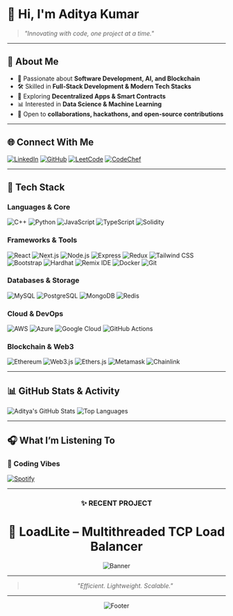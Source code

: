 # 👋 Hi, I'm Aditya Kumar  

> *"Innovating with code, one project at a time."*  

---

## 🌟 About Me
- 🌱 Passionate about **Software Development, AI, and Blockchain**  
- 🛠️ Skilled in **Full-Stack Development & Modern Tech Stacks**  
- 🔗 Exploring **Decentralized Apps & Smart Contracts**  
- 📊 Interested in **Data Science & Machine Learning**  
- 🤝 Open to **collaborations, hackathons, and open-source contributions**  

---

## 🌐 Connect With Me
[![LinkedIn](https://img.shields.io/badge/LinkedIn-0077B5?style=for-the-badge&logo=linkedin&logoColor=white)](https://linkedin.com/in/adicrzz)
[![GitHub](https://img.shields.io/badge/GitHub-000000?style=for-the-badge&logo=github&logoColor=white)](https://github.com/adityakumar027)
[![LeetCode](https://img.shields.io/badge/LeetCode-FFA116?style=for-the-badge&logo=leetcode&logoColor=white)](https://leetcode.com/u/aditya_x1x/)
[![CodeChef](https://img.shields.io/badge/CodeChef-5B4638?style=for-the-badge&logo=codechef&logoColor=white)](https://www.codechef.com/users/aditya_x1x)

---

## 🚀 Tech Stack

### Languages & Core
![C++](https://img.shields.io/badge/C++-00599C?style=for-the-badge&logo=c%2B%2B&logoColor=white)
![Python](https://img.shields.io/badge/Python-3776AB?style=for-the-badge&logo=python&logoColor=white)
![JavaScript](https://img.shields.io/badge/JavaScript-F7DF1E?style=for-the-badge&logo=javascript&logoColor=black)
![TypeScript](https://img.shields.io/badge/TypeScript-007ACC?style=for-the-badge&logo=typescript&logoColor=white)
![Solidity](https://img.shields.io/badge/Solidity-363636?style=for-the-badge&logo=solidity&logoColor=white)

### Frameworks & Tools
![React](https://img.shields.io/badge/React-61DAFB?style=for-the-badge&logo=react&logoColor=black)
![Next.js](https://img.shields.io/badge/Next.js-000000?style=for-the-badge&logo=next.js&logoColor=white)
![Node.js](https://img.shields.io/badge/Node.js-339933?style=for-the-badge&logo=node.js&logoColor=white)
![Express](https://img.shields.io/badge/Express-000000?style=for-the-badge&logo=express&logoColor=white)
![Redux](https://img.shields.io/badge/Redux-764ABC?style=for-the-badge&logo=redux&logoColor=white)
![Tailwind CSS](https://img.shields.io/badge/Tailwind_CSS-06B6D4?style=for-the-badge&logo=tailwind-css&logoColor=white)
![Bootstrap](https://img.shields.io/badge/Bootstrap-7952B3?style=for-the-badge&logo=bootstrap&logoColor=white)
![Hardhat](https://img.shields.io/badge/Hardhat-FCC624?style=for-the-badge&logo=ethereum&logoColor=black)
![Remix IDE](https://img.shields.io/badge/Remix-282C34?style=for-the-badge&logo=ethereum&logoColor=white)
![Docker](https://img.shields.io/badge/Docker-2496ED?style=for-the-badge&logo=docker&logoColor=white)
![Git](https://img.shields.io/badge/Git-F05032?style=for-the-badge&logo=git&logoColor=white)

### Databases & Storage
![MySQL](https://img.shields.io/badge/MySQL-4479A1?style=for-the-badge&logo=mysql&logoColor=white)
![PostgreSQL](https://img.shields.io/badge/PostgreSQL-336791?style=for-the-badge&logo=postgresql&logoColor=white)
![MongoDB](https://img.shields.io/badge/MongoDB-47A248?style=for-the-badge&logo=mongodb&logoColor=white)
![Redis](https://img.shields.io/badge/Redis-DC382D?style=for-the-badge&logo=redis&logoColor=white)

### Cloud & DevOps
![AWS](https://img.shields.io/badge/AWS-232F3E?style=for-the-badge&logo=amazon-aws&logoColor=white)
![Azure](https://img.shields.io/badge/Microsoft_Azure-0078D4?style=for-the-badge&logo=microsoft-azure&logoColor=white)
![Google Cloud](https://img.shields.io/badge/Google_Cloud-4285F4?style=for-the-badge&logo=google-cloud&logoColor=white)
![GitHub Actions](https://img.shields.io/badge/GitHub_Actions-2088FF?style=for-the-badge&logo=github-actions&logoColor=white)

### Blockchain & Web3
![Ethereum](https://img.shields.io/badge/Ethereum-3C3C3D?style=for-the-badge&logo=ethereum&logoColor=white)
![Web3.js](https://img.shields.io/badge/Web3.js-F16822?style=for-the-badge&logo=javascript&logoColor=white)
![Ethers.js](https://img.shields.io/badge/Ethers.js-1C1C1C?style=for-the-badge&logo=ethereum&logoColor=white)
![Metamask](https://img.shields.io/badge/MetaMask-F6851B?style=for-the-badge&logo=metamask&logoColor=white)
![Chainlink](https://img.shields.io/badge/Chainlink-375BD2?style=for-the-badge&logo=chainlink&logoColor=white)

---

## 📊 GitHub Stats & Activity
![Aditya's GitHub Stats](https://github-readme-stats.vercel.app/api?username=adityakumar027&show_icons=true&theme=radical)
![Top Languages](https://github-readme-stats.vercel.app/api/top-langs/?username=adityakumar027&layout=compact&theme=radical)

---

## 🎧 What I’m Listening To
### 🎵 Coding Vibes
[![Spotify](https://novatorem.vercel.app/api/spotify)](https://open.spotify.com/user/YOUR_SPOTIFY_ID)

---
<div align="center">

### ✨ RECENT PROJECT

# 🚀 LoadLite – Multithreaded TCP Load Balancer  

![Banner](https://capsule-render.vercel.app/api?type=waving&color=gradient&height=120&section=header&text=LoadLite&fontSize=40&fontAlignY=35&animation=twinkling&fontColor=fff)

---

> *"Efficient. Lightweight. Scalable."*

---

![Footer](https://capsule-render.vercel.app/api?type=waving&color=gradient&height=100&section=footer)

</div>
